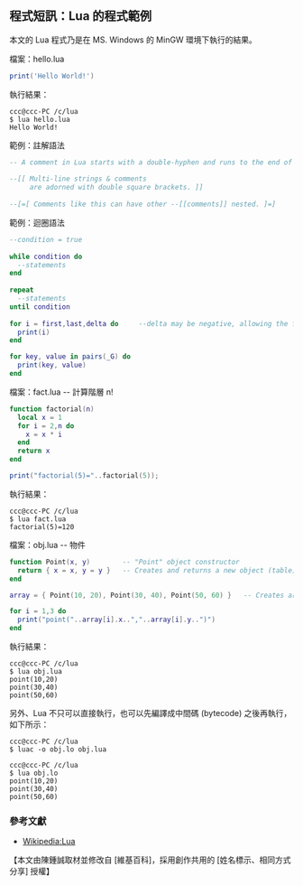 ## 程式短訊：Lua 的程式範例

本文的 Lua 程式乃是在 MS. Windows 的 MinGW 環境下執行的結果。

檔案：hello.lua

```Lua
print('Hello World!')
```

執行結果：

```
ccc@ccc-PC /c/lua
$ lua hello.lua
Hello World!
```

範例：註解語法

```Lua
-- A comment in Lua starts with a double-hyphen and runs to the end of the line.
 
--[[ Multi-line strings & comments
     are adorned with double square brackets. ]]
 
--[=[ Comments like this can have other --[[comments]] nested. ]=]
```

範例：迴圈語法

```Lua
--condition = true
 
while condition do
  --statements
end
 
repeat
  --statements
until condition
 
for i = first,last,delta do     --delta may be negative, allowing the for loop to count down or up
  print(i)
end

for key, value in pairs(_G) do
  print(key, value)
end
```

檔案：fact.lua -- 計算階層 n! 

```Lua
function factorial(n)
  local x = 1
  for i = 2,n do
    x = x * i
  end
  return x
end

print("factorial(5)="..factorial(5));
```

執行結果：

```
ccc@ccc-PC /c/lua
$ lua fact.lua
factorial(5)=120
```

檔案：obj.lua -- 物件

```Lua
function Point(x, y)        -- "Point" object constructor
  return { x = x, y = y }   -- Creates and returns a new object (table)
end

array = { Point(10, 20), Point(30, 40), Point(50, 60) }   -- Creates array of points

for i = 1,3 do 
  print("point("..array[i].x..","..array[i].y..")")
end
```

執行結果：

```
ccc@ccc-PC /c/lua
$ lua obj.lua
point(10,20)
point(30,40)
point(50,60)
```

另外、Lua 不只可以直接執行，也可以先編譯成中間碼 (bytecode) 之後再執行，如下所示：

```
ccc@ccc-PC /c/lua
$ luac -o obj.lo obj.lua

ccc@ccc-PC /c/lua
$ lua obj.lo
point(10,20)
point(30,40)
point(50,60)
```


### 參考文獻
* [Wikipedia:Lua](http://en.wikipedia.org/wiki/Lua_programming_language)

【本文由陳鍾誠取材並修改自 [維基百科]，採用創作共用的 [姓名標示、相同方式分享] 授權】
